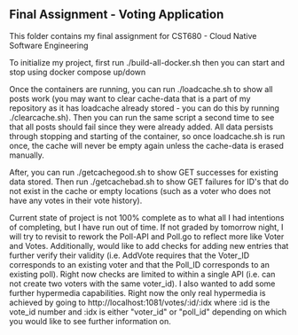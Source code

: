 ## Final Assignment - Voting Application

This folder contains my final assignment for CST680 - Cloud Native Software Engineering

To initialize my project, first run ./build-all-docker.sh then you can start and stop using docker compose up/down

Once the containers are running, you can run ./loadcache.sh to show all posts work (you may want to clear cache-data that is a part of my repository as it has loadcache already stored - you can do this by running ./clearcache.sh). Then you can run the same script a second time to see that all posts should fail since they were already added. All data persists through stopping and starting of the container, so once loadcache.sh is run once, the cache will never be empty again unless the cache-data is erased manually.

After, you can run ./getcachegood.sh to show GET successes for existing data stored. Then run ./getcachebad.sh to show GET failures for ID's that do not exist in the cache or empty locations (such as a voter who does not have any votes in their vote history).

Current state of project is not 100% complete as to what all I had intentions of completing, but I have run out of time. If not graded by tomorrow night, I will try to revisit to rework the Poll-API and Poll.go to reflect more like Voter and Votes. Additionally, would like to add checks for adding new entries that further verify their validity (i.e. AddVote requires that the Voter_ID corresponds to an existing voter and that the Poll_ID corresponds to an existing poll). Right now checks are limited to within a single API (i.e. can not create two voters with the same voter_id). I also wanted to add some further hypermedia capabilities. Right now the only real hypermedia is achieved by going to http://localhost:1081/votes/:id/:idx where :id is the vote_id number and :idx is either "voter_id" or "poll_id" depending on which you would like to see further information on.
